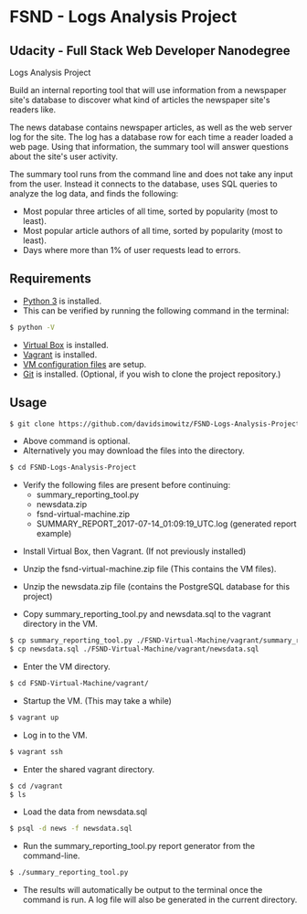 FSND - Logs Analysis Project
=================================

Udacity - Full Stack Web Developer Nanodegree
---------------------------------------------
Logs Analysis Project

Build an internal reporting tool that will use information from a newspaper site's database to discover what kind of articles the newspaper site's readers like.

The news database contains newspaper articles, as well as the web server log for the site. The log has a database row for each time a reader loaded a web page. Using that information, the summary tool will answer questions about the site's user activity.

The summary tool runs from the command line and does not take any input from the user. Instead it connects to the database, uses SQL queries to analyze the log data, and finds the following:
 + Most popular three articles of all time, sorted by popularity (most to least).
 + Most popular article authors of all time, sorted by popularity (most to least).
 + Days where more than 1% of user requests lead to errors.

Requirements
------------

+ [Python 3](https://www.python.org/downloads/) is installed.
+ This can be verified by running the following command in the terminal:
```bash
$ python -V
```
+ [Virtual Box](https://www.virtualbox.org/wiki/Downloads) is installed.
+ [Vagrant](https://www.vagrantup.com/downloads.html) is installed.
+ [VM configuration files](https://github.com/udacity/fullstack-nanodegree-vm) are setup.
+ [Git](https://git-scm.com/downloads) is installed.
  (Optional, if you wish to clone the project repository.)

Usage
-----

```bash
$ git clone https://github.com/davidsimowitz/FSND-Logs-Analysis-Project.git
```
  + Above command is optional.
  + Alternatively you may download the files into the directory.
```bash
$ cd FSND-Logs-Analysis-Project
```
  + Verify the following files are present before continuing:
    * summary_reporting_tool.py
    * newsdata.zip
    * fsnd-virtual-machine.zip
    * SUMMARY_REPORT_2017-07-14_01:09:19_UTC.log  (generated report example)

* Install Virtual Box, then Vagrant. (If not previously installed)
* Unzip the fsnd-virtual-machine.zip file (This contains the VM files).
* Unzip the newsdata.zip file (contains the PostgreSQL database for this project)

* Copy summary_reporting_tool.py and newsdata.sql to the vagrant directory in the VM.
```bash
$ cp summary_reporting_tool.py ./FSND-Virtual-Machine/vagrant/summary_reporting_tool.py
$ cp newsdata.sql ./FSND-Virtual-Machine/vagrant/newsdata.sql
```
* Enter the VM directory.
```bash
$ cd FSND-Virtual-Machine/vagrant/
```
* Startup the VM. (This may take a while)
```bash
$ vagrant up
```
* Log in to the VM.
```bash
$ vagrant ssh
```
* Enter the shared vagrant directory.
```bash
$ cd /vagrant
$ ls
```
* Load the data from newsdata.sql
```bash
$ psql -d news -f newsdata.sql
```
* Run the summary_reporting_tool.py report generator from the command-line.
```bash
$ ./summary_reporting_tool.py
```
  + The results will automatically be output to the terminal once the command is run. A log file will also be generated in the current directory.
